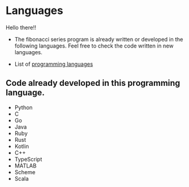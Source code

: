 # Languages

Hello there!!

- The fibonacci series program is already written or developed in the following languages. Feel free to check the code written in new languages.

- List of [programming languages](https://en.wikipedia.org/wiki/List_of_programming_languages)

## Code already developed in this programming language.

- Python
- C
- Go
- Java
- Ruby
- Rust
- Kotlin
- C++
- TypeScript
- MATLAB
- Scheme
- Scala